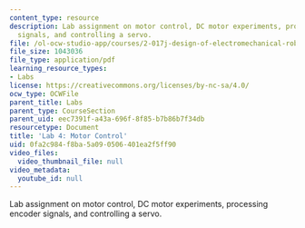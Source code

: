 ```yaml
---
content_type: resource
description: Lab assignment on motor control, DC motor experiments, processing encoder
  signals, and controlling a servo.
file: /ol-ocw-studio-app/courses/2-017j-design-of-electromechanical-robotic-systems-fall-2009/0fa2c984f8ba5a090506401ea2f5ff90_MIT2_017JF09_slides4.pdf
file_size: 1043036
file_type: application/pdf
learning_resource_types:
- Labs
license: https://creativecommons.org/licenses/by-nc-sa/4.0/
ocw_type: OCWFile
parent_title: Labs
parent_type: CourseSection
parent_uid: eec7391f-a43a-696f-8f85-b7b86b7f34db
resourcetype: Document
title: 'Lab 4: Motor Control'
uid: 0fa2c984-f8ba-5a09-0506-401ea2f5ff90
video_files:
  video_thumbnail_file: null
video_metadata:
  youtube_id: null
---
```

Lab assignment on motor control, DC motor experiments, processing encoder signals, and controlling a servo.